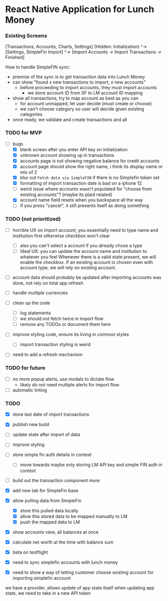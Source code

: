 # React Native Application for Lunch Money

### Existing Screens
[Transactions, Accounts, Charts, Settings] (Hidden: Initialization)
                                    ^-> [Settings, SimpleFin Import]
                                                        ^-> [Import Accounts -> Import Transactions -> Finished]

How to handle SimpleFIN sync:
  - premise of the sync is to get transaction data into Lunch Money
  - can show "found x new transactions to import, x new accounts"
    - before proceeding to import accounts, they must import accounts
      - we store account ID from SF to LM account ID mapping
  - show all transactions, try to map account as best as you can
    - for account unmapped, let user decide (must create or choose)
    - we can't choose category so user will decide given existing categories
  - once ready, we validate and create transactions and all


### TODO for MVP
- [ ] bugs
  - [x] blank screen after you enter API key on initialization
  - [x] unknown account showing up in transactions
  - [x] accounts page is not showing negative balance for credit accounts
  - [x] account page should show the right name, i think its display name or mix of 2
  - [x] blur out `Fetch data via SimpleFIN` if there is no Simplefin token set
  - [x] formatting of import transaction date is bad on a iphone 12
  - [ ] weird issue where accounts wasn't populated for "choose from existing accounts"? (maybe its plaid related)
  - [x] account name field resets when you backspace all the way
  - [ ] if you press "cancel", it still presents itself as doing something

### TODO (not prioritized)
  - [ ] horrible UX on import account; you essentially need to type name and institution first otherwise checkbox won't clear
    - [ ] also you can't select a account if you already chose a type
    - [ ] Ideal UX: you can update the account name and institution to whatever you feel
          Whenever there is a valid state present, we will enable the checkbox.
          If an existing account is chosen even with account type, we will rely on existing account.
  - [ ] account data should probably be updated after importing accounts was done, not rely on total app refresh
  - [ ] handle multiple currencies

- [ ] clean up the code
  - [ ] log statements
  - [ ] we should not fetch twice in import flow
  - [ ] remove any TODOs or document them here
- [ ] improve styling code, ensure its living in common styles
  - [ ] import transaction styling is weird
- [ ] need to add a refresh mechanism

### TODO for future
- [ ] no more popup alerts, use modals to dictate flow
  - likely do not need multiple alerts for import flow
- [ ] automatic linting

### TODO
- [x] store last date of import transactions
- [x] publish new build

- [ ] update state after import of data
- [ ] improve styling

- [ ] store simple fin auth details in context
  - [ ] move towards maybe only storing LM API key and simple FIN auth in context
- [ ] build out the transaction component more

- [x] add new tab for SimpleFin base
- [x] allow pulling data from SimpleFin
  - [x] store this pulled data locally
  - [x] allow this stored data to be mapped manually to LM
  - [x] push the mapped data to LM
- [x] show accounts view, all balances at once
- [x] calculate net worth at the time with balance sum
- [x] beta on testflight
- [x] need to sync simplefin accounts with lunch money
- [x] need to show a way of letting customer choose existing account for importing simplefin account

we have a provider, allows update of app state itself
when updating app state, we need to take in a new API token